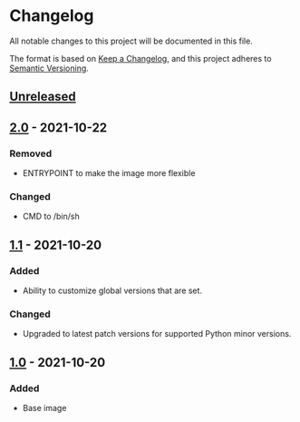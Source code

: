 # Changelog
All notable changes to this project will be documented in this file.

The format is based on [Keep a Changelog](https://keepachangelog.com/en/1.0.0/),
and this project adheres to [Semantic Versioning](https://semver.org/spec/v2.0.0.html).

## [Unreleased]

## [2.0] - 2021-10-22

### Removed

- ENTRYPOINT to make the image more flexible

### Changed

- CMD to /bin/sh

## [1.1] - 2021-10-20

### Added

- Ability to customize global versions that are set.

### Changed

- Upgraded to latest patch versions for supported Python minor versions.

## [1.0] - 2021-10-20

### Added

- Base image

[Unreleased]: https://github.com/gradybarrett/poetry-tox-docker/compare/pyenv-poetry-lambda-runtimes-onbuildv1.1...HEAD
[2.0]: https://github.com/gradybarrett/poetry-tox-docker/compare/pyenv-poetry-lambda-runtimes-onbuildv1.1...pyenv-poetry-lambda-runtimes-onbuildv2.0
[1.1]: https://github.com/gradybarrett/poetry-tox-docker/compare/pyenv-poetry-lambda-runtimes-onbuildv1.0...pyenv-poetry-lambda-runtimes-onbuildv1.1
[1.0]: https://github.com/gradybarrett/poetry-tox-docker/releases/tag/pyenv-poetry-lambda-runtimes-onbuildv1.0
